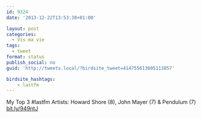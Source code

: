 ```yaml
---
id: 9324
date: '2013-12-22T13:53:38+01:00'

layout: post
categories:
  - Vis ma vie
tags:
  - tweet
format: status
publish_social: no
guid: 'http://tweets.local/?birdsite_tweet=414755613605113857'

birdsite_hashtags:
    - lastfm
---
```


My Top 3 #lastfm Artists: Howard Shore (8), John Mayer (7) &amp; Pendulum (7) [bit.ly/949ntJ](http://bit.ly/949ntJ)